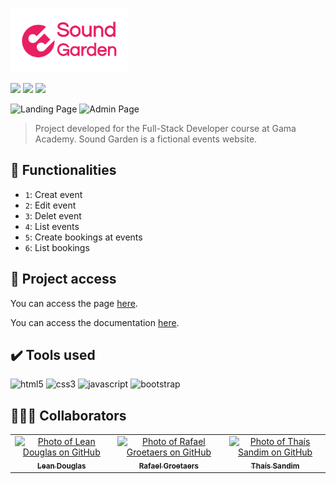 # <img align="center" src="https://github.com/thaisdsandim/sound-garden-xp44/blob/main/img/Sound-logo%20(1).png" height="100"/>

<p align="left">
<img src="http://img.shields.io/static/v1?label=STATUS&message=UNDER%20DEVELOPMENT&color=GREEN&style=for-the-badge"/>
<img src="https://img.shields.io/github/languages/count/thaisdsandim/sound-garden-xp44?style=for-the-badge"/>
<img src="https://img.shields.io/github/repo-size/thaisdsandim/sound-garden-xp44?style=for-the-badge"/>
</p>

![Landing Page](https://user-images.githubusercontent.com/96362469/185247043-3f6fc17e-6501-4843-ac0a-05084ad768d7.png)
![Admin Page](https://user-images.githubusercontent.com/96362469/185247277-d4135dac-9b02-458d-b8f2-eb1656e382aa.png)

> Project developed for the Full-Stack Developer course at Gama Academy. Sound Garden is a fictional events website.

## :hammer: Functionalities

- `1`: Creat event
- `2`: Edit event
- `3`: Delet event
- `4`: List events
- `5`: Create bookings at events
- `6`: List bookings

## 📁 Project access

You can access the page [here](https://thaisdsandim.github.io/dindin-cursos/index.html).

You can access the documentation [here](https://drive.google.com/file/d/1h2HfhGwUEN-kYZX-UMwLtw4qeNLrwIkC/view?usp=sharing).

## ✔️ Tools used

<p align="left"> <img src="https://cdn.jsdelivr.net/gh/devicons/devicon/icons/html5/html5-original.svg" alt="html5" width="40" height="40"/> <img src="https://cdn.jsdelivr.net/gh/devicons/devicon/icons/css3/css3-original.svg" alt="css3" width="40" height="40"/> <img src="https://cdn.jsdelivr.net/gh/devicons/devicon/icons/javascript/javascript-original.svg" alt="javascript" width="40" height="40"/> <img src="https://cdn.jsdelivr.net/gh/devicons/devicon/icons/bootstrap/bootstrap-original.svg" alt="bootstrap" width="40" height="40"/> </p>


## 👨‍👨‍👧 Collaborators
<table>
  <tr>
    <td align="center">
      <a href="https://github.com/LeanDHC">
        <img src="https://avatars.githubusercontent.com/u/87292177?v=4" width="100px;" alt="Photo of Lean Douglas on GitHub"/><br>
        <sub>
          <b>Lean Douglas</b>
        </sub>
      </a>
    </td>
    <td align="center">
      <a href="https://github.com/RafaelGroetaers">
        <img src="https://avatars.githubusercontent.com/u/93354737?v=4" width="100px;" alt="Photo of Rafael Groetaers on GitHub"/><br>
        <sub>
          <b>Rafael Groetaers</b>
        </sub>
      </a>
    </td>
    <td align="center">
      <a href="https://github.com/thaisdsandim">
        <img src="https://avatars.githubusercontent.com/u/96362469?v=4" width="100px;" alt="Photo of Thaís Sandim on GitHub"/><br>
        <sub>
          <b>Thaís Sandim</b>
        </sub>
      </a>
    </td>
  </tr>
</table>
